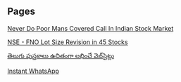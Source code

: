 <!--
.. title: Pages
.. slug: pages
.. date: 2020-04-30 22:23:41 UTC+05:30
.. tags: pages
.. category: pages
.. link:
.. description:
.. type: text
-->


Pages
-------


[Never Do Poor Mans Covered Call In Indian Stock Market](/p/poor-mans-covered-call-india.html)

[NSE - FNO Lot Size Revision in 45 Stocks](/p/fno-lot-size-revision-nse.html)

[తెలుగు పుస్తకాలు ఉచితంగా లభించే వెబ్‌సైట్లు](/p/telugu-books-free-download-sites.html)

[Instant WhatsApp](/p/instant-whatsapp.html)
